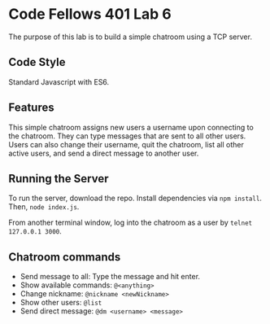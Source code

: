 # Code Fellows 401 Lab 6
The purpose of this lab is to build a simple chatroom using a TCP server.

## Code Style
Standard Javascript with ES6.

## Features
This simple chatroom assigns new users a username upon connecting to the chatroom.  They can type messages that are sent to all other users.  Users can also change their username, quit the chatroom, list all other active users, and send a direct message to another user.

## Running the Server
To run the server, download the repo.  Install dependencies via ```npm install```.  Then, ```node index.js```.

From another terminal window, log into the chatroom as a user by ```telnet 127.0.0.1 3000```.

## Chatroom commands
* Send message to all:  Type the message and hit enter.
* Show available commands: ```@<anything>```
* Change nickname: ```@nickname <newNickname>```
* Show other users: ```@list```
* Send direct message: ```@dm <username> <message>```
